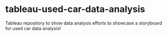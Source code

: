 # tableau-used-car-data-analysis

Tableau repository to show data analysis efforts to showcase a storyboard for used car data analysis!
